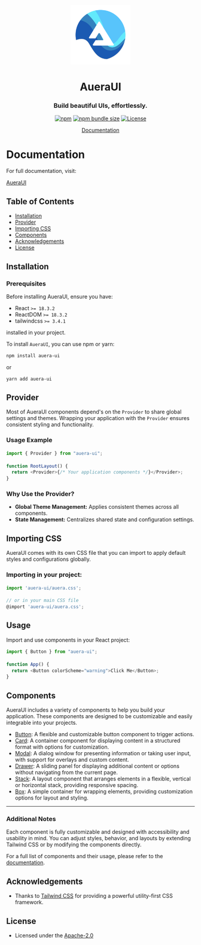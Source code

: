 <div align='center'>
<img src='https://github.com/Kingrashy12/auera-ui/blob/main/images/logo.png' width="160" height="160" alt="AueraUI" />

<div align='center'>
<picture>
    <source media="(prefers-color-scheme: dark)" srcset="https://github.com/Kingrashy12/auera-ui/blob/main/images/logo-dark.png" />
    <source media="(prefers-color-scheme: light)" srcset="https://github.com/Kingrashy12/auera-ui/blob/main/images/logo-light.png" />

</picture> 
</div>

  <h1>AueraUI</h1>
  <h3>Build beautiful UIs, effortlessly.</h3>
  
[![npm](https://img.shields.io/npm/v/auera-ui?color=2962FF)](https://www.npmjs.com/package/auera-ui)
[![npm bundle size](https://img.shields.io/bundlephobia/minzip/auera-ui)](https://bundlephobia.com/result?p=auera-ui)
[![License](https://img.shields.io/badge/license-Apache%202.0-blue.svg)](https://github.com/Kingrashy12/auera-ui/blob/main/LICENSE)

[Documentation](https://aueraui.vercel.app/)

</div>

# Documentation

For full documentation, visit:

<!-- [Storybook](https://storybook-aueraui.vercel.app/), -->

[AueraUI](https://aueraui.vercel.app/)

## Table of Contents

- [Installation](#installation)
- [Provider](#provider)
- [Importing CSS](#importing-css)
- [Components](#components)
- [Acknowledgements](#acknowledgements)
- [License](#license)

## Installation

### Prerequisites

Before installing AueraUI, ensure you have:

- React `>= 18.3.2`
- ReactDOM `>= 18.3.2`
- tailwindcss `>= 3.4.1 `

installed in your project.

To install `AueraUI`, you can use npm or yarn:

```bash
npm install auera-ui
```

or

```bash
yarn add auera-ui
```

## Provider

Most of AueraUI components depend's on the `Provider` to share global settings and themes.
Wrapping your application with the `Provider` ensures consistent styling and functionality.

### Usage Example

```typescript
import { Provider } from "auera-ui";

function RootLayout() {
  return <Provider>{/* Your application components */}</Provider>;
}
```

### Why Use the Provider?

- **Global Theme Management:** Applies consistent themes across all components.
- **State Management:** Centralizes shared state and configuration settings.

## Importing CSS

AueraUI comes with its own CSS file that you can import to apply default styles and configurations globally.

### Importing in your project:

```javascript
import 'auera-ui/auera.css';

// or in your main CSS file
@import 'auera-ui/auera.css';
```

## Usage

Import and use components in your React project:

```typescript
import { Button } from "auera-ui";

function App() {
  return <Button colorScheme="warning">Click Me</Button>;
}
```

## Components

AueraUI includes a variety of components to help you build your application. These components are designed to be customizable and easily integrable into your projects.

- [Button](#Button): A flexible and customizable button component to trigger actions.
- [Card](#Card): A container component for displaying content in a structured format with options for customization.
- [Modal](#Modal): A dialog window for presenting information or taking user input, with support for overlays and custom content.
- [Drawer](#Drawer): A sliding panel for displaying additional content or options without navigating from the current page.
- [Stack](#Stack): A layout component that arranges elements in a flexible, vertical or horizontal stack, providing responsive spacing.
- [Box](#Box): A simple container for wrapping elements, providing customization options for layout and styling.

---

### Additional Notes

Each component is fully customizable and designed with accessibility and usability in mind. You can adjust styles, behavior, and layouts by extending Tailwind CSS or by modifying the components directly.

For a full list of components and their usage, please refer to the [documentation](https://aueraui.vercel.app/docs/components/overview).

## Acknowledgements

- Thanks to [Tailwind CSS](https://tailwindcss.com/) for providing a powerful utility-first CSS framework.

## License

- Licensed under the [Apache-2.0](./LICENSE)

